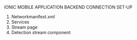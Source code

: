 IONIC MOBILE APPLICATION BACKEND CONNECTION SET-UP 
1.	Networkmanifest.xml
2.	Services
3.	Stream page
4.	Detection stream component
